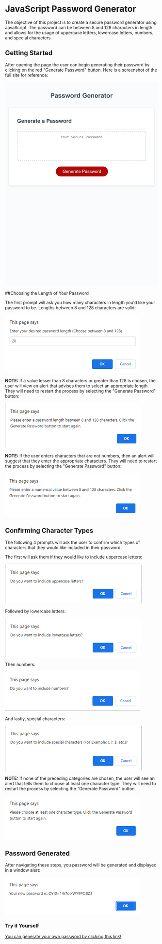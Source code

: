 # **JavaScript Password Generator**

The objective of this project is to create a secure password generator using JavaScript. The password can be between 8 and 128 characters in length and allows for the usage of uppercase letters, lowercase letters, numbers, and special characters.

## Getting Started

After opening the page the user can begin generating their password by clicking on the red "Generate Password" button. Here is a screenshot of the full site for reference:

![Full Site Screenshot](./Assets/images/full-generator.png)

##Choosing the Length of Your Password

The first prompt will ask you how many characters in length you'd like your password to be. Lengths between 8 and 128 characters are valid:

![Choosing password length](./Assets/images/length-pw.png)

**NOTE:** If a value lesser than 8 characters or greater than 128 is chosen, the user will view an alert that advises them to select an appropriate length. They will need to restart the process by selecting the "Generate Password" button:

![Please choose an appropriate length](./Assets/images/length-error.png)

**NOTE:** If the user enters characters that are not numbers, then an alert will suggest that they enter the appropriate characters. They will need to restart the process by selecting the "Generate Password" button:

![Please use numerical characters](./Assets/images/nan-error.png)

## Confirming Character Types

The following 4 prompts will ask the user to confirm which types of characters that they would like included in their password.

The first will ask them if they would like to include uppercase letters:

![Confirm uppercase letters](./Assets/images/upper-confirm.png)

Followed by lowercase letters:

![Confirm lowercase letters](./Assets/images/lower-confirm.png)

Then numbers:

![Confirm numbers](./Assets/images/number-confirm.png)

And lastly, special characters:

![Confirm special characters](./Assets/images/special-confirm.png)

**NOTE:** If none of the preceding categories are chosen, the user will see an alert that tells them to choose at least one character type. They will need to restart the process by selecting the "Generate Password" button.

![Please select a category](./Assets/images/type-error.png)

## Password Generated

After navigating these steps, you password will be generated and displayed in a window alert:

![Your new password](./Assets/images/finished-password.png)

### Try it Yourself

[You can generate your own password by clicking this link!](https://littmarque27.github.io/javascript-powered-password-generator/)
 